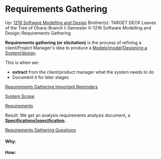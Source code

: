 # Requirements Gathering

Up: [1216 Software Modelling and Design](1216_software_modelling_and_design)
Brother(s):
TARGET DECK
Leaves of the Tree of Ohara::Branch I::Semester II::1216 Software Modelling and Design::Requirements Gathering

**Requirements gathering (or elicitation)** is the process of refining a client/Project Manager's idea to produce a [Models|model](models|model)/[Designing a System|design](designing_a_system|design).

This is when we:
 - **extract** from the client/product manager what the system needs to do  
 - Document it for later stages

[Requirements Gathering Important Reminders](requirements_gathering_important_reminders)

[System Scope](system_scope)

[Requirements](requirements) 

Result: We get an analysis requirements analysis document, a **[Specifications|specification](specifications|specification).**

[Requirements Gathering Questions](requirements_gathering_questions)































#### Why:
#### How:









